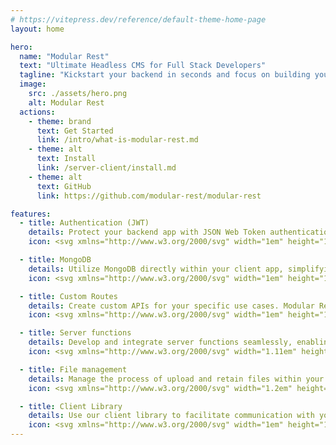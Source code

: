 ```yaml
---
# https://vitepress.dev/reference/default-theme-home-page
layout: home

hero:
  name: "Modular Rest"
  text: "Ultimate Headless CMS for Full Stack Developers"
  tagline: "Kickstart your backend in seconds and focus on building your client application."
  image:
    src: ./assets/hero.png
    alt: Modular Rest
  actions:
    - theme: brand
      text: Get Started
      link: /intro/what-is-modular-rest.md
    - theme: alt
      text: Install
      link: /server-client/install.md
    - theme: alt
      text: GitHub
      link: https://github.com/modular-rest/modular-rest

features:
  - title: Authentication (JWT)
    details: Protect your backend app with JSON Web Token authentication, offering various permission levels for enhanced security.
    icon: <svg xmlns="http://www.w3.org/2000/svg" width="1em" height="1em" viewBox="0 0 24 24"><path fill="currentColor" d="M12 0a1.667 1.667 0 0 0-1.666 1.666A1.667 1.667 0 0 0 12 3.334a1.667 1.667 0 0 0 1.666-1.668A1.667 1.667 0 0 0 12 0M9.506 1.145A11.57 11.57 0 0 0 .442 12.317a.716.716 0 0 0 1.075.618a.7.7 0 0 0 .358-.6a10.14 10.14 0 0 1 5.06-8.666a10 10 0 0 1 2.696-1.074a2.55 2.55 0 0 1-.125-1.452Zm8.015 1.26a.71.71 0 0 0-.695.713a.7.7 0 0 0 .34.61a10.13 10.13 0 0 1 4.545 11.587c.314.046.618.15.894.309q.223.127.42.293a11.57 11.57 0 0 0-5.15-13.43a.7.7 0 0 0-.354-.082m-5.519 3.791a6.247 6.247 0 1 0 .002 12.494a6.247 6.247 0 0 0-.002-12.494m0 1.43a4.819 4.819 0 0 1 3.41 8.222a4.817 4.817 0 1 1-3.41-8.222m-.01 2.295c-1.412.014-1.896 1.887-.668 2.584l-.435 2.207a.237.237 0 0 0 .234.281h1.772a.236.236 0 0 0 .234-.281l-.438-2.207a1.38 1.38 0 0 0 .692-1.202a1.38 1.38 0 0 0-1.39-1.382zm-9.324 6.242a1.667 1.667 0 0 0-1.666 1.666a1.667 1.667 0 0 0 1.666 1.668a1.667 1.667 0 0 0 1.666-1.668a1.667 1.667 0 0 0-1.666-1.666m18.664 0a1.667 1.667 0 0 0-1.666 1.666a1.667 1.667 0 0 0 1.666 1.668a1.667 1.667 0 0 0 1.666-1.668a1.667 1.667 0 0 0-1.666-1.666M4.655 19.427a2.5 2.5 0 0 1-.702.608a2.6 2.6 0 0 1-.468.207a11.576 11.576 0 0 0 14.208 2.273a.713.713 0 0 0 0-1.238a.7.7 0 0 0-.703-.012a10.13 10.13 0 0 1-10.052-.05a10.2 10.2 0 0 1-2.283-1.788"/></svg>

  - title: MongoDB
    details: Utilize MongoDB directly within your client app, simplifying database interactions.
    icon: <svg xmlns="http://www.w3.org/2000/svg" width="1em" height="1em" viewBox="0 0 256 256"><g fill="none"><rect width="256" height="256" fill="#023430" rx="60"/><path fill="#10aa50" d="M171.173 107.591c-10.537-46.481-32.497-58.855-38.099-67.602A99 99 0 0 1 126.949 28c-.296 4.13-.84 6.73-4.35 9.862c-7.047 6.283-36.977 30.673-39.496 83.486c-2.347 49.242 36.2 79.605 41.292 82.744c3.916 1.927 8.685.041 11.012-1.728c18.581-12.752 43.969-46.75 35.786-94.773"/><path fill="#b8c4c2" d="M128.545 177.871c-.97 12.188-1.665 19.27-4.129 26.235c0 0 1.617 11.603 2.753 23.894h4.019a224 224 0 0 1 4.384-25.732c-5.203-2.56-6.827-13.702-7.027-24.397"/><path fill="#12924f" d="M135.565 202.275c-5.258-2.429-6.779-13.806-7.013-24.404a500 500 0 0 0 1.136-52.545c-.276-9.194.13-85.158-2.265-96.28a92 92 0 0 0 5.651 10.936c5.602 8.754 27.569 21.128 38.099 67.609c8.203 47.941-17.047 81.849-35.608 94.684"/></g></svg>

  - title: Custom Routes
    details: Create custom APIs for your specific use cases. Modular Rest provides a scalable base for your development needs.
    icon: <svg xmlns="http://www.w3.org/2000/svg" width="1em" height="1em" viewBox="0 0 32 32"><path fill="currentColor" d="M17 18.184v-4.368a3 3 0 1 0-2 0v4.369a3 3 0 1 0 2 0ZM16 10a1 1 0 1 1-1 1a1 1 0 0 1 1-1m0 12a1 1 0 1 1 1-1a1 1 0 0 1-1 1"/><path fill="currentColor" d="M30.414 17.414a2 2 0 0 0 0-2.828l-5.787-5.787l2.9-2.862a2.002 2.002 0 1 0-1.44-1.388l-2.874 2.836l-5.799-5.8a2 2 0 0 0-2.828 0L8.799 7.374L5.937 4.472A2.002 2.002 0 1 0 4.55 5.914l2.835 2.873l-5.8 5.799a2 2 0 0 0 0 2.828l5.8 5.799l-2.835 2.873a1.998 1.998 0 1 0 1.387 1.442l2.862-2.9l5.787 5.786a2 2 0 0 0 2.828 0l5.8-5.799l2.872 2.836a1.998 1.998 0 1 0 1.442-1.387l-2.9-2.863ZM16 29L3 16L16 3l13 13Z"/></svg>

  - title: Server functions
    details: Develop and integrate server functions seamlessly, enabling clients to run functions directly and enhance backend capabilities.
    icon: <svg xmlns="http://www.w3.org/2000/svg" width="1.11em" height="1em" viewBox="0 0 256 231"><defs><path id="logosGoogleCloudFunctions0" d="M252.926 103.237L200.327 11.76A23.12 23.12 0 0 0 180.607 0H75.392a23.1 23.1 0 0 0-19.72 11.76L3.053 102.997a22.96 22.96 0 0 0 0 22.88l52.598 91.997a23.54 23.54 0 0 0 19.72 12.18h105.217a23.46 23.46 0 0 0 19.74-12.12l52.598-91.478a23.46 23.46 0 0 0 0-23.219"/></defs><mask id="logosGoogleCloudFunctions1" fill="#fff"><use href="#logosGoogleCloudFunctions0"/></mask><path fill="#4285f4" d="M252.926 103.237L200.327 11.76A23.12 23.12 0 0 0 180.607 0H75.392a23.1 23.1 0 0 0-19.72 11.76L3.053 102.997a22.96 22.96 0 0 0 0 22.88l52.598 91.997a23.54 23.54 0 0 0 19.72 12.18h105.217a23.46 23.46 0 0 0 19.74-12.12l52.598-91.478a23.46 23.46 0 0 0 0-23.219" mask="url(#logosGoogleCloudFunctions1)"/><path d="m187.168 84.732l-7.252 7.909l1.633 46.998l-6.873 9.961l-3.985-3.984h3.666v-16.297l-17.592-17.592l-13.296 6.646l-44.101-44.2L78.13 85.548l-2.63 22.035l7.452 40.324l10.798 10.579l-4.921 6.993l64.247 65.758h26.84c8.223-.282 17.128-5.671 21.1-12.877l43.78-76.003z" mask="url(#logosGoogleCloudFunctions1)" opacity="0.07"/><path fill="#fff" d="m88.829 165.479l10.539-10.54l-15.799-15.798v-49.17l15.799-15.798l-10.539-10.54l-21.098 21.099v59.648z" mask="url(#logosGoogleCloudFunctions1)"/><circle cx="105.145" cy="114.556" r="7.471" fill="#fff" mask="url(#logosGoogleCloudFunctions1)"/><circle cx="127.499" cy="114.556" r="7.471" fill="#fff" mask="url(#logosGoogleCloudFunctions1)"/><circle cx="149.852" cy="114.556" r="7.471" fill="#fff" mask="url(#logosGoogleCloudFunctions1)"/><path fill="#fff" d="m166.069 63.633l-10.539 10.54l15.799 15.798v49.17l-15.799 15.798l10.539 10.54l21.099-21.099V84.732z" mask="url(#logosGoogleCloudFunctions1)"/></svg>

  - title: File management
    details: Manage the process of upload and retain files within your server app, offering a seamless experience for your development needs.
    icon: <svg xmlns="http://www.w3.org/2000/svg" width="1.2em" height="1.2em" viewBox="0 0 48 48"><path fill="#e65100" d="M41 42H13c-2.2 0-4-1.8-4-4V18c0-2.2 1.8-4 4-4h28c2.2 0 4 1.8 4 4v20c0 2.2-1.8 4-4 4"/><path fill="#f57c00" d="M35 36H7c-2.2 0-4-1.8-4-4V12c0-2.2 1.8-4 4-4h28c2.2 0 4 1.8 4 4v20c0 2.2-1.8 4-4 4"/><circle cx="30" cy="16" r="3" fill="#fff9c4"/><path fill="#942a09" d="M17 17.9L8 31h18z"/><path fill="#bf360c" d="M28 23.5L22 31h12z"/></svg>

  - title: Client Library
    details: Use our client library to facilitate communication with your server app, offering a Firebase-like experience that’s even easier to use.
    icon: <svg xmlns="http://www.w3.org/2000/svg" width="1em" height="1em" viewBox="0 0 24 24"><path fill="currentColor" d="M21.4 7.5c.8.8.8 2.1 0 2.8l-2.8 2.8l-7.8-7.8l2.8-2.8c.8-.8 2.1-.8 2.8 0l1.8 1.8l3-3l1.4 1.4l-3 3zm-5.8 5.8l-1.4-1.4l-2.8 2.8l-2.1-2.1l2.8-2.8l-1.4-1.4l-2.8 2.8l-1.5-1.4l-2.8 2.8c-.8.8-.8 2.1 0 2.8l1.8 1.8l-4 4l1.4 1.4l4-4l1.8 1.8c.8.8 2.1.8 2.8 0l2.8-2.8l-1.4-1.4z"/></svg>
---
```


<style >
:root {
  --vp-home-hero-name-color: transparent !important;
  --vp-home-hero-name-background: -webkit-linear-gradient(120deg, #bd34fe 30%, #41d1ff) !important;

  /* --vp-home-hero-image-background-image: linear-gradient(-45deg, rgba(189, 52, 254, 0.2) 50%, rgba(71, 202, 255, 0.2) 50%) !important;
  --vp-home-hero-image-filter: blur(44px) !important; */

}

.VPHero .text {
  font-size: 2.5rem !important;
  line-height: normal !important;
}



@media (min-width: 640px) {
  :root {
    --vp-home-hero-image-filter: blur(56px);
  }
}

@media (min-width: 960px) {
  :root {
    --vp-home-hero-image-filter: blur(68px);
  }
}
</style>

